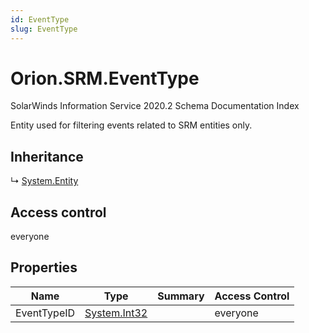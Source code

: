 ```yaml
---
id: EventType
slug: EventType
---
```


# Orion.SRM.EventType

SolarWinds Information Service 2020.2 Schema Documentation Index

Entity used for filtering events related to SRM entities only.

## Inheritance

↳ [System.Entity](./../System/Entity)

## Access control

everyone

## Properties

| Name | Type | Summary | Access Control |
| ------ | ------ | ------ | ------ |
| EventTypeID | [System.Int32](https://docs.microsoft.com/en-us/dotnet/api/system.int32) |  | everyone |

